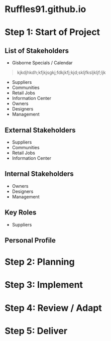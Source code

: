 # Ruffles91.github.io

# Step 1: Start of Project

## List of Stakeholders

- Gisborne Specials / Calendar
> kjkdjhkdh;kfjkjsgkj;fdkjkfj;kjd;skljfksljkljf;ljk
- Suppliers
- Communities
- Retail Jobs
- Information Center
- Owners
- Designers
- Management

## External Stakeholders

- Suppliers
- Communities
- Retail Jobs
- Information Center

## Internal Stakeholders

- Owners
- Designers
- Management

## Key Roles

- Suppliers 


## Personal Profile

# Step 2: Planning

# Step 3: Implement

# Step 4: Review / Adapt

# Step 5: Deliver
